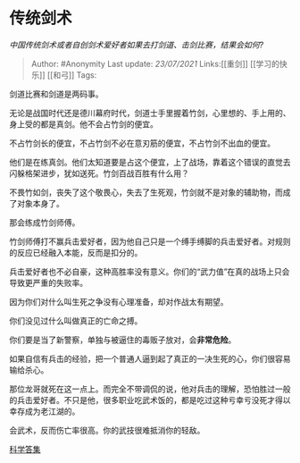 # 传统剑术
*中国传统剑术或者自创剑术爱好者如果去打剑道、击剑比赛，结果会如何?*

> Author: #Anonymity
> Last update: *23/07/2021*
> Links:[[重剑]] [[学习的快乐]] [[和弓]]
> Tags:

剑道比赛和剑道是两码事。

无论是战国时代还是德川幕府时代，剑道士手里握着竹剑，心里想的、手上用的、身上受的都是真剑。他不会占竹剑的便宜。

不占竹剑长的便宜，不占竹剑不必在意刃筋的便宜，不占竹剑不出血的便宜。

他们是在练真剑。他们太知道要是占这个便宜，上了战场，靠着这个错误的直觉去闪躲格架进步，犹如送死。竹剑百战百胜有什么用？

不畏竹如剑，丧失了这个敬畏心，失去了生死观，竹剑就不是对象的辅助物，而成了对象本身了。

那会练成竹剑师傅。

竹剑师傅打不赢兵击爱好者，因为他自己只是一个缚手缚脚的兵击爱好者。对规则的反应已经融入本能，反而是扣分的。

兵击爱好者也不必自豪，这种高胜率没有意义。你们的“武力值”在真的战场上只会导致更严重的失败率。

因为你们对什么叫生死之争没有心理准备，却对作战太有期望。

你们没见过什么叫做真正的亡命之搏。

你们要是当了新警察，单独与被逼住的毒贩子放对，会**非常危险**。

如果自信有兵击的经验，把一个普通人逼到起了真正的一决生死的心，你们很容易输给杀心。

那位龙哥就死在这一点上。而完全不带调侃的说，他对兵击的理解，恐怕胜过一般的兵击爱好者。不只是他，很多职业吃武术饭的，都是吃过这种亏幸亏没死才得以幸存成为老江湖的。

会武术，反而伤亡率很高。你的武技很难抵消你的轻敌。

[科学答集](https://zhihu.com/collection/304168613)

